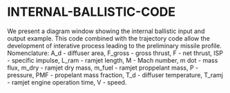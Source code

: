 # INTERNAL-BALLISTIC-CODE
We present a diagram window showing the internal ballistic input and output example.
This code combined with the trajectory code allow the development of interative process leading to the preliminary missile profile.
Nomenclature:
A_d - diffuser area,
F_gross - gross thrust,
F - net thrust,
ISP - specific impulse,
L_ram - ramjet length,
M - Mach number,
m dot - mass flux,
m_dry - ramjet dry mass,
m_fuel - ramjet proppelant mass,
P - pressure,
PMF - propelant mass fraction,
T_d - diffuser temperature,
T_ramj - ramjet engine operation time,
V - speed.
